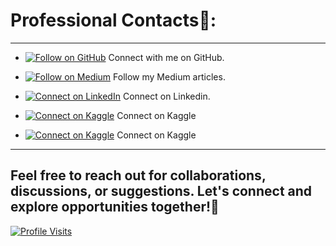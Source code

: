 # **Professional Contacts**🍇: 
---

- [![Follow on GitHub](https://img.shields.io/badge/Follow%20on%20GitHub-%234B0082?style=flat&logo=github&logoColor=black)](https://github.com/krupa2002) Connect with me on GitHub.

- [![Follow on Medium](https://img.shields.io/badge/Follow%20on%20Medium-%234B0082?style=flat&logo=medium&logoColor=white)](https://medium.com/@dharamshikrupa) Follow my Medium articles.

- [![Connect on LinkedIn](https://img.shields.io/badge/Connect%20on%20LinkedIn-%234B0082?style=flat&logo=linkedin&logoColor=white)](https://www.linkedin.com/in/krupadharamshi/) Connect on Linkedin.

- [![Connect on Kaggle](https://img.shields.io/badge/Connect%20on%20Kaggle-%234B0082?style=flat&logo=kaggle&logoColor=white)](https://www.kaggle.com/krupadharamshi/) Connect on Kaggle

- [![Connect on Kaggle](https://img.shields.io/badge/Connect%20on%20Kaggle-%234B0082?style=flat&logo=kaggle&logoColor=orange)](https://www.kaggle.com/krupadharamshi/) Connect on Kaggle

---
 
## Feel free to reach out for collaborations, discussions, or suggestions. Let's connect and explore opportunities together!🦅

[![Profile Visits](https://komarev.com/ghpvc/?username=krupa2002&color=4B0082)](https://github.com/krupa2002)
